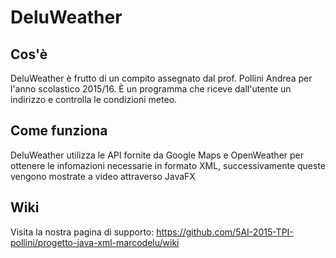 # DeluWeather
## Cos'è
DeluWeather è frutto di un compito assegnato dal prof. Pollini Andrea per l'anno scolastico 2015/16.
È un programma che riceve dall'utente un indirizzo e controlla le condizioni meteo.

## Come funziona
DeluWeather utilizza le API fornite da Google Maps e OpenWeather per ottenere le infomazioni necessarie in formato XML, successivamente queste vengono mostrate a video attraverso JavaFX

## Wiki
Visita la nostra pagina di supporto: https://github.com/5AI-2015-TPI-pollini/progetto-java-xml-marcodelu/wiki
